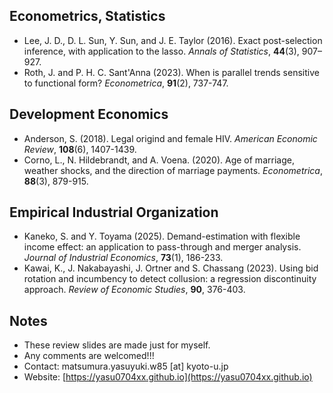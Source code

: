 ## Econometrics, Statistics
- Lee, J. D., D. L. Sun, Y. Sun, and J. E. Taylor (2016). Exact post-selection inference, with application to the lasso. _Annals of Statistics_, **44**(3), 907–927.
- Roth, J. and P. H. C. Sant'Anna (2023). When is parallel trends sensitive to functional form? _Econometrica_, **91**(2), 737-747.

## Development Economics
- Anderson, S. (2018). Legal origind and female HIV. _American Economic Review_, **108**(6), 1407-1439.
- Corno, L., N. Hildebrandt, and A. Voena. (2020). Age of marriage, weather shocks, and the direction of marriage payments. _Econometrica_, **88**(3), 879-915.

## Empirical Industrial Organization
- Kaneko, S. and Y. Toyama (2025). Demand-estimation with flexible income effect: an application to pass-through and merger analysis. _Journal of Industrial Economics_, **73**(1), 186-233.
- Kawai, K., J. Nakabayashi, J. Ortner and S. Chassang (2023). Using bid rotation and incumbency to detect collusion: a regression discontinuity approach. _Review of Economic Studies_, **90**, 376-403.
## Notes 
- These review slides are made just for myself.
- Any comments are welcomed!!!
- Contact: matsumura.yasuyuki.w85 [at] kyoto-u.jp
- Website: [https://yasu0704xx.github.io](https://yasu0704xx.github.io)


